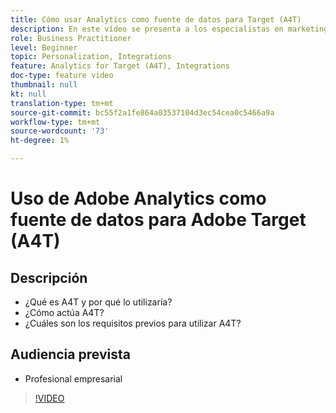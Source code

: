 ```yaml
---
title: Cómo usar Analytics como fuente de datos para Target (A4T)
description: En este vídeo se presenta a los especialistas en marketing en Analytics for Target (A4T).
role: Business Practitioner
level: Beginner
topic: Personalization, Integrations
feature: Analytics for Target (A4T), Integrations
doc-type: feature video
thumbnail: null
kt: null
translation-type: tm+mt
source-git-commit: bc55f2a1fe864a03537104d3ec54cea0c5466a9a
workflow-type: tm+mt
source-wordcount: '73'
ht-degree: 1%

---
```



# Uso de Adobe Analytics como fuente de datos para Adobe Target (A4T)

## Descripción

* ¿Qué es A4T y por qué lo utilizaría?
* ¿Cómo actúa A4T?
* ¿Cuáles son los requisitos previos para utilizar A4T?

## Audiencia prevista

* Profesional empresarial

>[!VIDEO](https://video.tv.adobe.com/v/17384/?quality=12)
